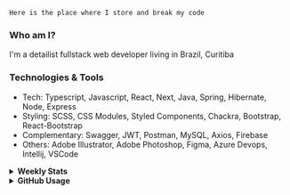 ```
Here is the place where I store and break my code
```
### Who am I?
I'm a detailist fullstack web developer living in Brazil, Curitiba

### Technologies & Tools
- Tech: Typescript, Javascript, React, Next, Java, Spring, Hibernate, Node, Express
- Styling: SCSS, CSS Modules, Styled Components, Chackra, Bootstrap, React-Bootstrap
- Complementary: Swagger, JWT, Postman, MySQL, Axios, Firebase
- Others: Adobe Illustrator, Adobe Photoshop, Figma, Azure Devops, Intellij, VSCode

<details>
  <summary><b> Weekly Stats</b></summary>
<!--START_SECTION:waka-->

```txt
TypeScript   28 hrs 4 mins   ██████████████████░░░░░░░   71.74 %
JavaScript   5 hrs 19 mins   ███▒░░░░░░░░░░░░░░░░░░░░░   13.59 %
JSON         3 hrs 7 mins    ██░░░░░░░░░░░░░░░░░░░░░░░   07.97 %
CSS          1 hr 22 mins    █░░░░░░░░░░░░░░░░░░░░░░░░   03.51 %
Other        35 mins         ▒░░░░░░░░░░░░░░░░░░░░░░░░   01.51 %
```

<!--END_SECTION:waka-->
</details>

<details>
  <summary><b> GitHub Usage</b></summary>
  
[![Top Langs](https://github-readme-stats.vercel.app/api/top-langs/?username=gxlpes&&langs_count=9&layout=compact)](https://github.com/anuraghazra/github-readme-stats)

</details>

